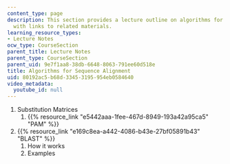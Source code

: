 ```yaml
---
content_type: page
description: This section provides a lecture outline on algorithms for sequence alignment
  with links to related materials.
learning_resource_types:
- Lecture Notes
ocw_type: CourseSection
parent_title: Lecture Notes
parent_type: CourseSection
parent_uid: 9e7f1aa8-38db-6648-8063-791ee60d518e
title: Algorithms for Sequence Alignment
uid: 80192ac5-b68d-3345-3195-954eb0584640
video_metadata:
  youtube_id: null
---
```


1.  Substitution Matrices
    1.  {{% resource_link "e5442aaa-1fee-467d-8949-193a42a95ca5" "PAM" %}}
2.  {{% resource_link "e169c8ea-a442-4086-b43e-27bf05891b43" "BLAST" %}}
    1.  How it works
    2.  Examples